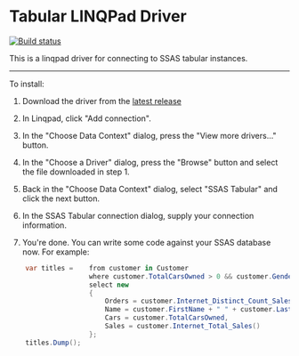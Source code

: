 # Tabular LINQPad Driver

[![Build status](https://ci.appveyor.com/api/projects/status/xvai2lkmhgdn973h?svg=true)](https://ci.appveyor.com/project/edberg/tabularlinqpaddriver)

This is a linqpad driver for connecting to SSAS tabular instances.

---

To install:

1) Download the driver from the [latest release](https://github.com/edberg/TabularLinqPadDriver/releases/latest)

2) In Linqpad, click "Add connection".

3) In the "Choose Data Context" dialog, press the "View more drivers..." button.

4) In the "Choose a Driver" dialog, press the "Browse" button and select the file downloaded in step 1.

5) Back in the "Choose Data Context" dialog, select "SSAS Tabular" and click the next button.

6) In the SSAS Tabular connection dialog, supply your connection information.

7) You're done. You can write some code against your SSAS database now. For example:

```c#
	var titles =	from customer in Customer
					where customer.TotalCarsOwned > 0 && customer.Gender == "F"
					select new
					{
						Orders = customer.Internet_Distinct_Count_Sales_Order(),
						Name = customer.FirstName + " " + customer.LastName,
						Cars = customer.TotalCarsOwned,
						Sales = customer.Internet_Total_Sales()
					};
	titles.Dump();
```
